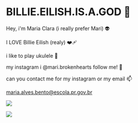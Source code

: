 # BILLIE.EILISH.IS.A.GOD 🎇

Hey, i'm Maria Clara (i really prefer Mari) 👽


I LOVE Billie Eilish (realy) ❤️‍🩹


i like to play ukulele 🎸


my instagram i @mari.brokenhearts follow me! 🍱


can you contact me for my instagram or my email 📫

maria.alves.bento@escola.pr.gov.br


![](https://media.tenor.com/tJyK18R2CUMAAAAC/billie-eilish.gif)


![](https://media.tenor.com/vnqygPVL2z0AAAAC/billieeilish-billie.gif)
